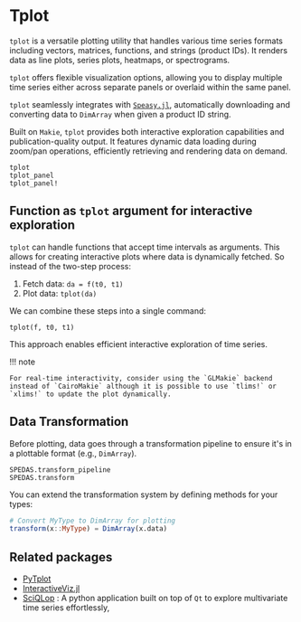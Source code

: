 # Tplot

`tplot` is a versatile plotting utility that handles various time series formats including vectors, matrices, functions, and strings (product IDs). It renders data as line plots, series plots, heatmaps, or spectrograms.

`tplot` offers flexible visualization options, allowing you to display multiple time series either across separate panels or overlaid within the same panel.

`tplot` seamlessly integrates with [`Speasy.jl`](https://github.com/SciQLop/Speasy.jl), automatically downloading and converting data to `DimArray` when given a product ID string.

Built on `Makie`, `tplot` provides both interactive exploration capabilities and publication-quality output. It features dynamic data loading during zoom/pan operations, efficiently retrieving and rendering data on demand.

```@docs
tplot
tplot_panel
tplot_panel!
```

## Function as `tplot` argument for interactive exploration

`tplot` can handle functions that accept time intervals as arguments.
This allows for creating interactive plots where data is dynamically fetched. So instead of the two-step process:

1. Fetch data: `da = f(t0, t1)`
2. Plot data: `tplot(da)`

We can combine these steps into a single command:

`tplot(f, t0, t1)`

This approach enables efficient interactive exploration of time series.

!!! note
    
    For real-time interactivity, consider using the `GLMakie` backend instead of `CairoMakie` although it is possible to use `tlims!` or `xlims!` to update the plot dynamically.

## Data Transformation

Before plotting, data goes through a transformation pipeline to ensure it's in a plottable format (e.g., `DimArray`).

```@docs
SPEDAS.transform_pipeline
SPEDAS.transform
```

You can extend the transformation system by defining methods for your types:

```julia
# Convert MyType to DimArray for plotting
transform(x::MyType) = DimArray(x.data)
```

## Related packages

- [PyTplot](https://pyspedas.readthedocs.io/en/latest/pytplot.html)
- [InteractiveViz.jl](https://github.com/org-arl/InteractiveViz.jl)
- [SciQLop](https://github.com/SciQLop/SciQLop) : A python application built on top of `Qt` to explore multivariate time series effortlessly,